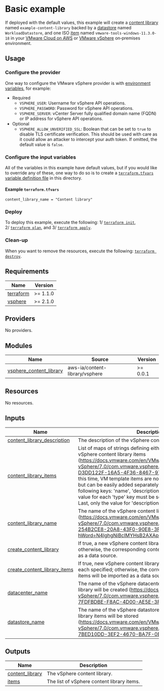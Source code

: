 <!-- BEGIN_TF_DOCS -->
# Basic example

If deployed with the default values, this example will create a [content library](https://docs.vmware.com/en/VMware-vSphere/8.0/vsphere-vm-administration/GUID-254B2CE8-20A8-43F0-90E8-3F6776C2C896.html) named `example-content-library` backed by a [datastore](https://docs.vmware.com/en/VMware-vSphere/8.0/vsphere-storage/GUID-7BED10DD-3EF2-4670-BA7F-0EEB4EC6EB85.html) named `WorkloadDatastore`, and one ISO [item](https://docs.vmware.com/en/VMware-vSphere/8.0/vsphere-vm-administration/GUID-D3DD122F-16A5-4F36-8467-97994A854B16.html) named `vmware-tools-windows-11.3.0-18` in your [VMware Cloud on AWS](https://aws.amazon.com/vmware/) or [VMware vSphere](https://docs.vmware.com/en/VMware-vSphere/index.html) on&#8209;premises environment.

## Usage

### Configure the provider

One way to configure the VMware vSphere provider is with [environment variables](https://registry.terraform.io/providers/hashicorp/vsphere/latest/docs#argument-reference), for example:

* Required
  * `VSPHERE_USER`: Username for vSphere API operations.
  * `VSPHERE_PASSWORD`: Password for vSphere API operations.
  * `VSPHERE_SERVER`: vCenter Server fully qualified domain name (FQDN) or IP address for vSphere API operations.
* Optional
  * `VSPHERE_ALLOW_UNVERIFIED_SSL`: Boolean that can be set to `true` to disable TLS certificate verification.
    This should be used with care as it could allow an attacker to intercept your auth token.
    If omitted, the default value is `false`.

### Configure the input variables

All of the variables in this example have default values, but if you would like to override any of these, one way to do so is to create a [`terraform.tfvars` variable definition file](https://www.terraform.io/language/values/variables#variable-definitions-tfvars-files) in this directory.

#### Example `terraform.tfvars`

```hcl
content_library_name = "Content library"
```

### Deploy

To deploy this example, execute the following: 1/&nbsp;[`terraform init`](https://www.terraform.io/cli/commands/init), 2/&nbsp;[`terraform plan`](https://www.terraform.io/cli/commands/plan), and 3/&nbsp;[`terraform apply`](https://www.terraform.io/cli/commands/apply).

### Clean-up

When you want to remove the resources, execute the following: [`terraform destroy`](https://www.terraform.io/cli/commands/destroy).

## Requirements

| Name | Version |
|------|---------|
| <a name="requirement_terraform"></a> [terraform](#requirement\_terraform) | >= 1.1.0 |
| <a name="requirement_vsphere"></a> [vsphere](#requirement\_vsphere) | >= 2.1.0 |

## Providers

No providers.

## Modules

| Name | Source | Version |
|------|--------|---------|
| <a name="module_vsphere_content_library"></a> [vsphere\_content\_library](#module\_vsphere\_content\_library) | aws-ia/content-library/vsphere | >= 0.0.1 |

## Resources

No resources.

## Inputs

| Name | Description | Type | Default | Required |
|------|-------------|------|---------|:--------:|
| <a name="input_content_library_description"></a> [content\_library\_description](#input\_content\_library\_description) | The description of the vSphere content library. | `string` | `null` | no |
| <a name="input_content_library_items"></a> [content\_library\_items](#input\_content\_library\_items) | List of maps of strings defining either OVA/OVF or ISO vSphere content library items (https://docs.vmware.com/en/VMware-vSphere/7.0/com.vmware.vsphere.vm_admin.doc/GUID-D3DD122F-16A5-4F36-8467-97994A854B16.html). At this time, VM template items are not supported by this module, but can be easily added separately. Each map must have the following keys: 'name', 'description', 'file\_url', and 'type'. The value for each 'type' key must be set to either 'ovf' or 'iso'. Last, only the value for 'description' can be empty. | `list(map(string))` | <pre>[<br>  {<br>    "description": "VMware Tools for Windows.",<br>    "file_url": "https://packages.vmware.com/tools/esx/8.0/windows/VMware-tools-windows-12.0.6-20104755.iso",<br>    "name": "vmware-tools-windows-12.0.6-20",<br>    "type": "iso"<br>  }<br>]</pre> | no |
| <a name="input_content_library_name"></a> [content\_library\_name](#input\_content\_library\_name) | The name of the vSphere content library (https://docs.vmware.com/en/VMware-vSphere/7.0/com.vmware.vsphere.vm_admin.doc/GUID-254B2CE8-20A8-43F0-90E8-3F6776C2C896.html?hWord=N4IghgNiBcIMYHsB2AXApqgBBAlgIwCcwCBPEAXyA). | `string` | `"example-content-library"` | no |
| <a name="input_create_content_library"></a> [create\_content\_library](#input\_create\_content\_library) | If true, a new vSphere content library will be created; otherwise, the corresponding content library will be imported as a data source. | `bool` | `true` | no |
| <a name="input_create_content_library_items"></a> [create\_content\_library\_items](#input\_create\_content\_library\_items) | If true, new vSphere content library items will be created for each specified; otherwise, the corresponding content library items will be imported as a data source. | `bool` | `true` | no |
| <a name="input_datacenter_name"></a> [datacenter\_name](#input\_datacenter\_name) | The name of the vSphere datacenter object where the content library will be created (https://docs.vmware.com/en/VMware-vSphere/7.0/com.vmware.vsphere.vcenterhost.doc/GUID-7FDFBDBE-F8AC-4D00-AE5E-3F14D7472FAF.html). | `string` | `"SDDC-Datacenter"` | no |
| <a name="input_datastore_name"></a> [datastore\_name](#input\_datastore\_name) | The name of the vSphere datastore object where the content library items will be stored (https://docs.vmware.com/en/VMware-vSphere/7.0/com.vmware.vsphere.storage.doc/GUID-7BED10DD-3EF2-4670-BA7F-0EEB4EC6EB85.html). | `string` | `"WorkloadDatastore"` | no |

## Outputs

| Name | Description |
|------|-------------|
| <a name="output_content_library"></a> [content\_library](#output\_content\_library) | The vSphere content library. |
| <a name="output_items"></a> [items](#output\_items) | The list of vSphere content library items. |
<!-- END_TF_DOCS -->